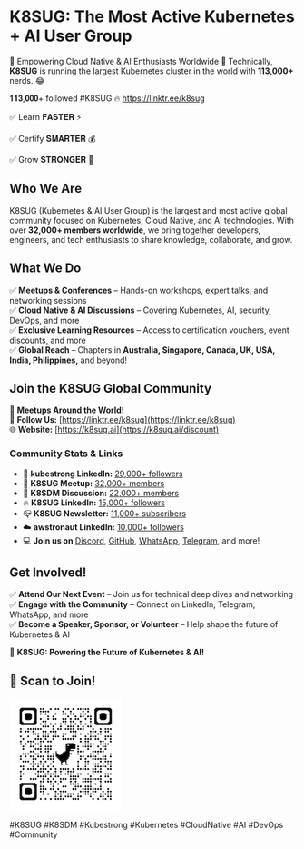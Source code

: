 # K8SUG: The Most Active Kubernetes + AI User Group  
🚀 Empowering Cloud Native & AI Enthusiasts Worldwide 🚀 Technically, **K8SUG** is running the largest Kubernetes cluster in the world with **113,000+** nerds. 😂 

𝟏𝟏𝟑,𝟎𝟎𝟎+ followed #K8SUG 🔥 https://linktr.ee/k8sug

✅ Learn 𝐅𝐀𝐒𝐓𝐄𝐑 ⚡

✅ Certify 𝐒𝐌𝐀𝐑𝐓𝐄𝐑 💰

✅ Grow 𝐒𝐓𝐑𝐎𝐍𝐆𝐄𝐑 💪

## Who We Are  
K8SUG (Kubernetes & AI User Group) is the largest and most active global community focused on Kubernetes, Cloud Native, and AI technologies. With over **32,000+ members worldwide**, we bring together developers, engineers, and tech enthusiasts to share knowledge, collaborate, and grow.

## What We Do  
✅ **Meetups & Conferences** – Hands-on workshops, expert talks, and networking sessions  
✅ **Cloud Native & AI Discussions** – Covering Kubernetes, AI, security, DevOps, and more  
✅ **Exclusive Learning Resources** – Access to certification vouchers, event discounts, and more  
✅ **Global Reach** – Chapters in **Australia, Singapore, Canada, UK, USA, India, Philippines,** and beyond!  

## Join the K8SUG Global Community  
📍 **Meetups Around the World!**  
📢 **Follow Us:** [https://linktr.ee/k8sug](https://linktr.ee/k8sug)  
🌐 **Website:** [https://k8sug.ai](https://k8sug.ai/discount)  

### **Community Stats & Links**  
- 🔗 **kubestrong LinkedIn:** [29,000+ followers](https://linkedin.com/company/kubestrong)  
- 📍 **K8SUG Meetup:** [32,000+ members](https://www.meetup.com/pro/yongkang)  
- 💬 **K8SDM Discussion:** [22,000+ members](https://www.linkedin.com/groups/13983251/)  
- 🔥 **K8SUG LinkedIn:** [15,000+ followers](https://linkedin.com/company/k8sug)
- 📪 **K8SUG Newsletter:** [11,000+ subscribers](https://www.linkedin.com/newsletters/k8sug-newsletter-7284165390442622976/)
- ☁️ **awstronaut LinkedIn:** [10,000+ followers](https://linkedin.com/company/awstronaut)  
- 💻 **Join us on** [Discord](https://discord.com/invite/b9ANKh6r), [GitHub](https://github.com/k8sug), [WhatsApp](https://chat.whatsapp.com/DMqtkzb3LvM20kN1IMZOW9), [Telegram](https://t.me/+QsBjgoId34EzN2I1), and more!

## Get Involved!  
✅ **Attend Our Next Event** – Join us for technical deep dives and networking  
✅ **Engage with the Community** – Connect on LinkedIn, Telegram, WhatsApp, and more  
✅ **Become a Speaker, Sponsor, or Volunteer** – Help shape the future of Kubernetes & AI  

🚀 **K8SUG: Powering the Future of Kubernetes & AI!**  

## 📲 Scan to Join!
![Scan to Join](https://github.com/k8sug/.github/blob/main/profile/qrcode_linktr.ee.png)

#K8SUG #K8SDM #Kubestrong #Kubernetes #CloudNative #AI #DevOps #Community  
